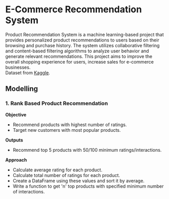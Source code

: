 # E-Commerce Recommendation System
Product Recommendation System is a machine learning-based project that provides personalized product recommendations to users based on their browsing and purchase history. The system utilizes collaborative filtering and content-based filtering algorithms to analyze user behavior and generate relevant recommendations. This project aims to improve the overall shopping experience for users, increase sales for e-commerce businesses.<br/>
Dataset from [Kaggle](https://www.kaggle.com/datasets/vibivij/amazon-electronics-rating-datasetrecommendation).

## Modelling
### **1. Rank Based Product Recommendation**
**Objective**
* Recommend products with highest number of ratings.
* Target new customers with most popular products.

**Outputs**
* Recommend top 5 products with 50/100 minimum ratings/interactions.

**Approach**
* Calculate average rating for each product.
* Calculate total number of ratings for each product.
* Create a DataFrame using these values and sort it by average.
* Write a function to get 'n' top products with specified minimum number of interactions.
